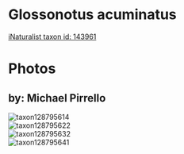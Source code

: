 
Glossonotus acuminatus
======================
  
[iNaturalist taxon id: 143961](https://www.inaturalist.org/taxa/143961)
# Photos

## by: Michael Pirrello
  
![taxon128795614](https://inaturalist-open-data.s3.amazonaws.com/photos/137869998/medium.jpg)  
![taxon128795622](https://inaturalist-open-data.s3.amazonaws.com/photos/137870011/medium.jpg)  
![taxon128795632](https://inaturalist-open-data.s3.amazonaws.com/photos/137870022/medium.jpg)  
![taxon128795641](https://inaturalist-open-data.s3.amazonaws.com/photos/137870033/medium.jpg)